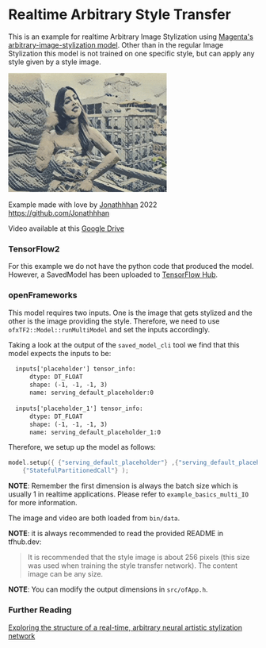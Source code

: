 # Realtime Arbitrary Style Transfer
This is an example for realtime Arbitrary Image Stylization using [Magenta's arbitrary-image-stylization model](https://tfhub.dev/google/magenta/arbitrary-image-stylization-v1-256/2).
Other than in the regular Image Stylization this model is not trained on one specific style, but can apply any style given by a style image.

![](../media/styleTransferArbitrary.gif)

Example made with love by [Jonathhhan](https://github.com/Jonathhhan) 2022  
https://github.com/Jonathhhan

Video available at this [Google Drive](https://drive.google.com/drive/folders/1VFnWwuu-YXDKG-N6vcjK_nL7YZMFapMU)


### TensorFlow2
For this example we do not have the python code that produced the model. However, a SavedModel has been uploaded to [TensorFlow Hub](https://tfhub.dev).

### openFrameworks
This model requires two inputs. One is the image that gets stylized and the other is the image providing the style.
Therefore, we need to use `ofxTF2::Model::runMultiModel` and set the inputs accordingly. 

Taking a look at the output of the `saved_model_cli` tool we find that this model expects the inputs to be:
```shell
  inputs['placeholder'] tensor_info:
      dtype: DT_FLOAT
      shape: (-1, -1, -1, 3)
      name: serving_default_placeholder:0
      
  inputs['placeholder_1'] tensor_info:
      dtype: DT_FLOAT
      shape: (-1, -1, -1, 3)
      name: serving_default_placeholder_1:0
```
Therefore, we setup up the model as follows:
```C++
model.setup({ {"serving_default_placeholder"} ,{"serving_default_placeholder_1"} },
	{"StatefulPartitionedCall"} );
```
__NOTE__: Remember the first dimension is always the batch size which is usually 1 in realtime applications.  Please refer to `example_basics_multi_IO` for more information.

The image and video are both loaded from `bin/data`.

__NOTE__: it is always recommended to read the provided README in tfhub.dev:
> It is recommended that the style image is about 256 pixels (this size was used when training the style transfer network). The content image can be any size.


__NOTE__: You can modify the output dimensions in `src/ofApp.h`. 

### Further Reading
[Exploring the structure of a real-time, arbitrary neural artistic stylization network](https://arxiv.org/abs/1705.06830)